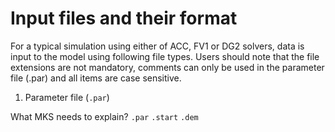 # Input files and their format
For a typical simulation using either of ACC, FV1 or DG2 solvers, data is input to the model using following file types. Users should note that the file extensions are not mandatory, comments can only be used in the parameter file (.par) and all items are case sensitive.

1. Parameter file (`.par`)

What MKS needs to explain? 
`.par`
`.start`
`.dem`


